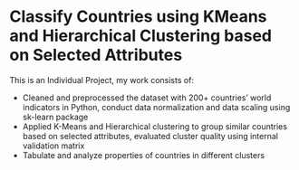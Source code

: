 # Classify Countries using KMeans and Hierarchical Clustering based on Selected Attributes
This is an Individual Project, my work consists of:

* Cleaned and preprocessed the dataset with 200+ countries’ world indicators in Python, conduct data normalization and data scaling using sk-learn package
* Applied K-Means and Hierarchical clustering to group similar countries based on selected attributes, evaluated cluster quality using internal validation matrix
* Tabulate and analyze properties of countries in different clusters
